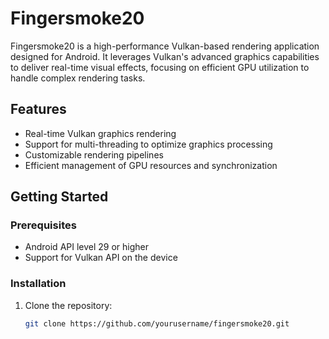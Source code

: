 # Fingersmoke20

Fingersmoke20 is a high-performance Vulkan-based rendering application designed for Android. It leverages Vulkan's advanced graphics capabilities to deliver real-time visual effects, focusing on efficient GPU utilization to handle complex rendering tasks.

## Features

- Real-time Vulkan graphics rendering
- Support for multi-threading to optimize graphics processing
- Customizable rendering pipelines
- Efficient management of GPU resources and synchronization

## Getting Started

### Prerequisites

- Android API level 29 or higher
- Support for Vulkan API on the device

### Installation

1. Clone the repository:
   ```bash
   git clone https://github.com/yourusername/fingersmoke20.git
